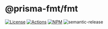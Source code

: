 # @prisma-fmt/fmt

[![License][license_badge]][license] [![Actions][actions_badge]][actions] [![NPM][npm_badge]][npm] ![semantic-release][semantic_release_badge]

[license]: https://github.com/joshuaavalon/prisma-fmt/blob/master/packages/fmt/LICENSE
[license_badge]: https://img.shields.io/badge/license-Apache--2.0-green.svg
[actions]: https://github.com/joshuaavalon/prisma-fmt/actions
[actions_badge]: https://github.com/joshuaavalon/prisma-fmt/actions/workflows/release.yml/badge.svg
[semantic_release_badge]: https://img.shields.io/badge/%20%20%F0%9F%93%A6%F0%9F%9A%80-semantic--release-e10079.svg
[npm]: https://www.npmjs.com/package/@prisma-fmt/fmt
[npm_badge]: https://img.shields.io/npm/v/@prisma-fmt/fmt/latest.svg
